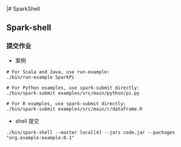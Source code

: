 |# SparkShell

## Spark-shell

###  提交作业

* 案例

```shell
# For Scala and Java, use run-example:
./bin/run-example SparkPi

# For Python examples, use spark-submit directly:
./bin/spark-submit examples/src/main/python/pi.py

# For R examples, use spark-submit directly:
./bin/spark-submit examples/src/main/r/dataframe.R
```
* shell 提交
```shell
./bin/spark-shell --master local[4] --jars code.jar --packages "org.example:example:0.1"
```


##
